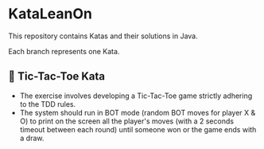 # KataLeanOn 
This repository contains Katas and their solutions in Java.

Each branch represents one Kata.

## 🥋 Tic-Tac-Toe Kata

- The exercise involves developing a Tic-Tac-Toe game strictly adhering to the TDD rules.
- The system should run in BOT mode (random BOT moves for player X & O) to print on the screen all the
  player's moves (with a 2 seconds timeout between each round) until someone won or the game ends with
  a draw.
